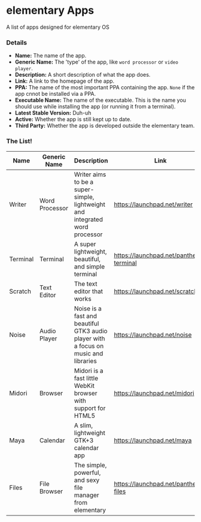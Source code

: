 elementary Apps
==============

A list of apps designed for elementary OS



### Details

* __Name:__ The name of the app.
* __Generic Name:__ The 'type' of the app, like `word processor` or `video player`.
* __Description:__ A short description of what the app does.
* __Link:__ A link to the homepage of the app.
* __PPA:__ The name of the most important PPA containing the app. `None` if the app cnnot be installed via a PPA.
* __Executable Name:__ The name of the executable. This is the name you should use while installing the app (or running it from a terminal).
* __Latest Stable Version:__ Duh-uh
* __Active:__ Whether the app is still kept up to date.
* __Third Party:__ Whether the app is developed outside the elementary team.



### The List!

Name | Generic Name | Description | Link | PPA | Executable Name | Latest Stable Version | Active | Third Party
-----|--------------|-------------|------|-----|-----------------|-----------------------|--------|------------
Writer | Word Processor | Writer aims to be a super-simple, lightweight and integrated word processor | https://launchpad.net/writer | None | writer | In Developement | Yes | Yes
Terminal | Terminal | A super lightweight, beautiful, and simple terminal | https://launchpad.net/pantheon-terminal | elementary-os/stable | pantheon-terminal | 0.3.0.1 | Yes | No
Scratch | Text Editor | The text editor that works | https://launchpad.net/scratch | elementary-os/stable | scratch-text-editor | 2.0.2 | Yes | No
Noise | Audio Player | Noise is a fast and beautiful GTK3 audio player with a focus on music and libraries | https://launchpad.net/noise | elementary-os/stable | noise | 0.3.0 | Yes | No
Midori | Browser | Midori is a fast little WebKit browser with support for HTML5 | https://launchpad.net/midori | elementary-os/stable | midori | 0.5.7 | Yes | No
Maya | Calendar | A slim, lightweight GTK+3 calendar app | https://launchpad.net/maya | elementary-os/stable | maya-calendar | 0.3 | Yes | No
Files | File Browser | The simple, powerful, and sexy file manager from elementary | https://launchpad.net/pantheon-files | elementary-os/stable | pantheon-files | 0.1.6 | Yes | No
